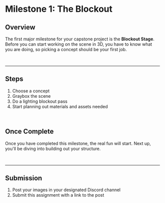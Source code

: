 # Milestone 1: The Blockout

<h2>Overview</h2>
<p>The first major milestone for your capstone project is the <strong>Blockout Stage</strong>. Before you can start working on the scene in 3D, you have to know what you are doing, so picking a concept should be your first job.</p>
<p>&nbsp;</p>
<hr>
<h2>Steps</h2>
<ol>
<li>Choose a concept</li>
<li>Graybox the scene</li>
<li>Do a lighting blockout pass</li>
<li>Start planning out materials and assets needed</li>
</ol>
<p>&nbsp;</p>
<h2>Once Complete&nbsp;</h2>
<p>Once you have completed this milestone, the real fun will start. Next up, you'll be diving into building out your structure.</p>
<p>&nbsp;</p>
<hr>
<h2>Submission</h2>
<ol>
<li>Post your images in your designated Discord channel</li>
<li>Submit this assignment with a link to the post</li>
</ol>